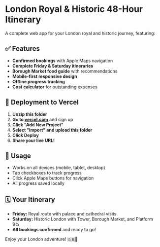 # London Royal & Historic 48-Hour Itinerary

A complete web app for your London royal and historic journey, featuring:

## ✅ Features
- **Confirmed bookings** with Apple Maps navigation
- **Complete Friday & Saturday itineraries** 
- **Borough Market food guide** with recommendations
- **Mobile-first responsive design**
- **Offline progress tracking**
- **Cost calculator** for outstanding expenses

## 🚀 Deployment to Vercel

1. **Unzip this folder**
2. **Go to [vercel.com](https://vercel.com)** and sign up
3. **Click "Add New Project"**
4. **Select "Import" and upload this folder**
5. **Click Deploy**
6. **Share your live URL!**

## 📱 Usage
- Works on all devices (mobile, tablet, desktop)
- Tap checkboxes to track progress
- Click Apple Maps buttons for navigation
- All progress saved locally

## 🗓️ Your Itinerary
- **Friday:** Royal route with palace and cathedral visits
- **Saturday:** Historic London with Tower, Borough Market, and Platform 9¾
- **All bookings confirmed** and ready to go!

Enjoy your London adventure! 🇬🇧👑
